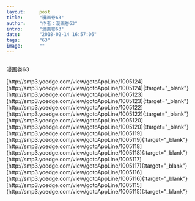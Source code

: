 ```yaml
---
layout:     post
title:      "漫画卷63"
author:     "作者：漫画卷63"
intro:      "漫画卷63"
date:       "2018-02-14 16:57:06"
tags:       "63"
image:      ""
---
```

<div style="text-align: center">
<p><img src=""/></p>
</div>
<p class="post-meta">
<span>漫画卷63</span>
</p>
[http://smp3.yoedge.com/view/gotoAppLine/1005124](http://smp3.yoedge.com/view/gotoAppLine/1005124){:target="_blank"}
[http://smp3.yoedge.com/view/gotoAppLine/1005123](http://smp3.yoedge.com/view/gotoAppLine/1005123){:target="_blank"}
[http://smp3.yoedge.com/view/gotoAppLine/1005122](http://smp3.yoedge.com/view/gotoAppLine/1005122){:target="_blank"}
[http://smp3.yoedge.com/view/gotoAppLine/1005120](http://smp3.yoedge.com/view/gotoAppLine/1005120){:target="_blank"}
[http://smp3.yoedge.com/view/gotoAppLine/1005119](http://smp3.yoedge.com/view/gotoAppLine/1005119){:target="_blank"}
[http://smp3.yoedge.com/view/gotoAppLine/1005118](http://smp3.yoedge.com/view/gotoAppLine/1005118){:target="_blank"}
[http://smp3.yoedge.com/view/gotoAppLine/1005117](http://smp3.yoedge.com/view/gotoAppLine/1005117){:target="_blank"}
[http://smp3.yoedge.com/view/gotoAppLine/1005116](http://smp3.yoedge.com/view/gotoAppLine/1005116){:target="_blank"}
[http://smp3.yoedge.com/view/gotoAppLine/1005115](http://smp3.yoedge.com/view/gotoAppLine/1005115){:target="_blank"}


